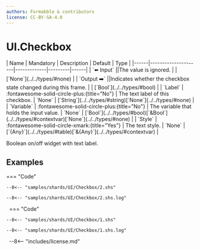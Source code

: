 ```yaml
---
authors: Formabble & contributors
license: CC-BY-SA-4.0
---
```



# UI.Checkbox

<div class="sh-parameters" markdown="1">
| Name | Mandatory | Description | Default | Type |
|------|---------------------|-------------|---------|------|
| `⬅️ Input` ||The value is ignored. | | [`None`](../../types/#none) |
| `Output ➡️` ||Indicates whether the checkbox state changed during this frame. | | [`Bool`](../../types/#bool) |
| `Label` | :fontawesome-solid-circle-plus:{title="No"}  | The text label of this checkbox. | `None` | [`String`](../../types/#string)[`None`](../../types/#none) |
| `Variable` | :fontawesome-solid-circle-plus:{title="No"}  | The variable that holds the input value. | `None` | [`Bool`](../../types/#bool)[`&Bool`](../../types/#contextvar)[`None`](../../types/#none) |
| `Style` | :fontawesome-solid-circle-xmark:{title="Yes"}  | The text style. | `None` | [`{Any}`](../../types/#table)[`&{Any}`](../../types/#contextvar) |

</div>

Boolean on/off widget with text label.

## Examples

=== "Code"

  ```x86asm linenums="1"
  --8<-- "samples/shards/UI/Checkbox/2.shs"
  ```

  ```
  --8<-- "samples/shards/UI/Checkbox/2.shs.log"
  ```
&nbsp;
=== "Code"

  ```x86asm linenums="1"
  --8<-- "samples/shards/UI/Checkbox/1.shs"
  ```

  ```
  --8<-- "samples/shards/UI/Checkbox/1.shs.log"
  ```
&nbsp;
--8<-- "includes/license.md"

